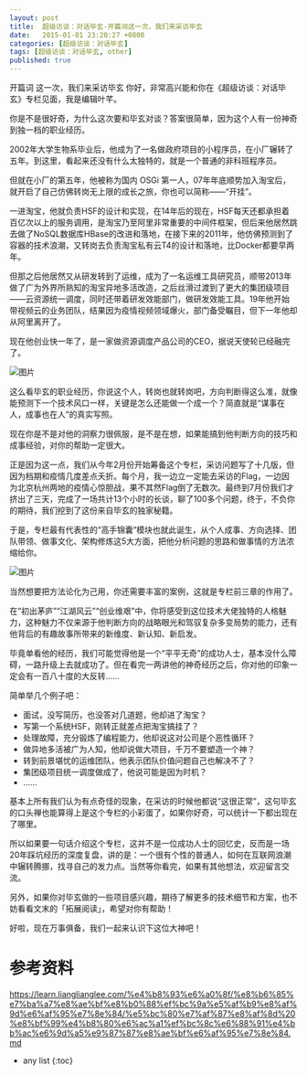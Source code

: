 ```yaml
---
layout: post
title:  超级访谈：对话毕玄-开篇词这一次，我们来采访毕玄
date:   2015-01-01 23:20:27 +0800
categories: [超级访谈：对话毕玄]
tags: [超级访谈：对话毕玄, other]
published: true
---
```




开篇词 这一次，我们来采访毕玄
你好，非常高兴能和你在《超级访谈：对话毕玄》专栏见面，我是编辑叶芊。

你是不是很好奇，为什么这次要和毕玄对谈？答案很简单，因为这个人有一份神奇到独一档的职业经历。

2002年大学生物系毕业后，他成为了一名做政府项目的小程序员，在小厂辗转了五年。到这里，看起来还没有什么太独特的，就是一个普通的非科班程序员。

但就在小厂的第五年，他被称为国内 OSGi 第一人，07年年底顺势加入淘宝后，就开启了自己仿佛转岗无上限的成长之旅，你也可以简称——“开挂”。

一进淘宝，他就负责HSF的设计和实现，在14年后的现在，HSF每天还都承担着百亿次以上的服务调用，是淘宝乃至阿里非常重要的中间件框架，但后来他居然跳去做了NoSQL数据库HBase的改进和落地，在接下来的2011年，他仿佛预测到了容器的技术浪潮，又转岗去负责淘宝私有云T4的设计和落地，比Docker都要早两年。

但那之后他居然又从研发转到了运维，成为了一名运维工具研究员，顺带2013年做了广为外界所熟知的淘宝异地多活改造，之后丝滑过渡到了更大的集团级项目——云资源统一调度，同时还带着研发效能部门，做研发效能工具。19年他开始带视频云的业务团队，结果因为疫情视频领域爆火，部门备受瞩目，但下一年他却从阿里离开了。

现在他创业快一年了，是一家做资源调度产品公司的CEO，据说天使轮已经融完了。

![图片](https://learn.lianglianglee.com/%e4%b8%93%e6%a0%8f/%e8%b6%85%e7%ba%a7%e8%ae%bf%e8%b0%88%ef%bc%9a%e5%af%b9%e8%af%9d%e6%af%95%e7%8e%84/assets/15364c4e9aa24f468126b357f64edfbb.jpg)

这么看毕玄的职业经历，你说这个人，转岗也就转岗吧，方向判断得这么准，就像能预测下一个技术风口一样，关键是怎么还能做一个成一个？简直就是“谋事在人，成事也在人”的真实写照。

现在你是不是对他的洞察力很佩服，是不是在想，如果能搞到他判断方向的技巧和成事经验，对你的帮助一定很大。

正是因为这一点，我们从今年2月份开始筹备这个专栏，采访问题写了十几版，但因为档期和疫情几度差点夭折。每个月，我一边立一定能去采访的Flag，一边因为北京杭州两地的疫情心惊胆战，果不其然Flag倒了无数次。最终到7月份我们才挤出了三天，完成了一场共计13个小时的长谈，聊了100多个问题，终于，不负你的期待，我们挖到了这份来自毕玄的独家秘籍。

于是，专栏最有代表性的“高手锦囊”模块也就此诞生，从个人成事、方向选择、团队带领、做事文化、架构修炼这5大方面，把他分析问题的思路和做事情的方法浓缩给你。

![图片](https://learn.lianglianglee.com/%e4%b8%93%e6%a0%8f/%e8%b6%85%e7%ba%a7%e8%ae%bf%e8%b0%88%ef%bc%9a%e5%af%b9%e8%af%9d%e6%af%95%e7%8e%84/assets/24d8edc2116b457a90384ce0b9f3b934.jpg)

当然想要把方法论化为己用，你还需要丰富的案例，这就是专栏前三章的作用了。

在“初出茅庐”“江湖风云”“创业维艰”中，你将感受到这位技术大佬独特的人格魅力，这种魅力不仅来源于他判断方向的战略眼光和驾驭复杂多变局势的能力，还有他背后的有趣故事所带来的新维度、新认知、新启发。

毕竟单看他的经历，我们可能觉得他是一个“平平无奇”的成功人士，基本没什么障碍，一路升级上去就成功了。但在看完一两讲他的神奇经历之后，你对他的印象一定会有一百八十度的大反转……

简单举几个例子吧：

* 面试，没写简历，也没答对几道题，他却进了淘宝？
* 写第一个系统HSF，刚转正就差点把淘宝搞挂了？
* 处理故障，充分锻炼了编程能力，他却说这对公司是个恶性循环？
* 做异地多活被广为人知，他却说做大项目，千万不要塑造一个神？
* 转到前景堪忧的运维团队，他表示团队价值问题自己也解决不了？
* 集团级项目统一调度做成了，他说可能是因为时机？
* ……

基本上所有我们认为有点奇怪的现象，在采访的时候他都说“这很正常”，这句毕玄的口头禅也能算得上是这个专栏的小彩蛋了，如果你好奇，可以统计一下都出现在了哪里。

所以如果要一句话介绍这个专栏，这并不是一位成功人士的回忆史，反而是一场20年踩坑经历的深度复盘，讲的是：一个很有个性的普通人，如何在互联网浪潮中辗转腾挪，找寻自己的发力点。当然等你看完，如果有其他想法，欢迎留言交流。

另外，如果你对毕玄做的一些项目感兴趣，期待了解更多的技术细节和方案，也不妨看看文末的「拓展阅读」，希望对你有帮助！

好啦，现在万事俱备，我们一起来认识下这位大神吧！




# 参考资料

https://learn.lianglianglee.com/%e4%b8%93%e6%a0%8f/%e8%b6%85%e7%ba%a7%e8%ae%bf%e8%b0%88%ef%bc%9a%e5%af%b9%e8%af%9d%e6%af%95%e7%8e%84/%e5%bc%80%e7%af%87%e8%af%8d%20%e8%bf%99%e4%b8%80%e6%ac%a1%ef%bc%8c%e6%88%91%e4%bb%ac%e6%9d%a5%e9%87%87%e8%ae%bf%e6%af%95%e7%8e%84.md

* any list
{:toc}
